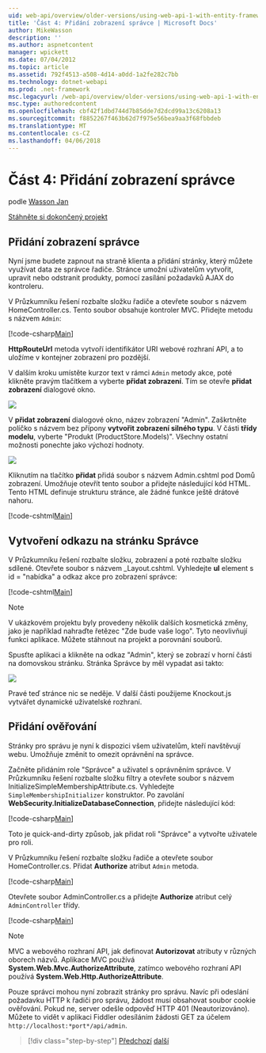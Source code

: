 ```yaml
---
uid: web-api/overview/older-versions/using-web-api-1-with-entity-framework-5/using-web-api-with-entity-framework-part-4
title: 'Část 4: Přidání zobrazení správce | Microsoft Docs'
author: MikeWasson
description: ''
ms.author: aspnetcontent
manager: wpickett
ms.date: 07/04/2012
ms.topic: article
ms.assetid: 792f4513-a508-4d14-a0dd-1a2fe282c7bb
ms.technology: dotnet-webapi
ms.prod: .net-framework
msc.legacyurl: /web-api/overview/older-versions/using-web-api-1-with-entity-framework-5/using-web-api-with-entity-framework-part-4
msc.type: authoredcontent
ms.openlocfilehash: cbf42f1dbd744d7b85dde7d2dcd99a13c6208a13
ms.sourcegitcommit: f8852267f463b62d7f975e56bea9aa3f68fbbdeb
ms.translationtype: MT
ms.contentlocale: cs-CZ
ms.lasthandoff: 04/06/2018
---
```

<a name="part-4-adding-an-admin-view"></a>Část 4: Přidání zobrazení správce
====================
podle [Wasson Jan](https://github.com/MikeWasson)

[Stáhněte si dokončený projekt](http://code.msdn.microsoft.com/ASP-NET-Web-API-with-afa30545)

## <a name="add-an-admin-view"></a>Přidání zobrazení správce

Nyní jsme budete zapnout na straně klienta a přidání stránky, který můžete využívat data ze správce řadiče. Stránce umožní uživatelům vytvořit, upravit nebo odstranit produkty, pomocí zasílání požadavků AJAX do kontroleru.

V Průzkumníku řešení rozbalte složku řadiče a otevřete soubor s názvem HomeController.cs. Tento soubor obsahuje kontroler MVC. Přidejte metodu s názvem `Admin`:

[!code-csharp[Main](using-web-api-with-entity-framework-part-4/samples/sample1.cs)]

**HttpRouteUrl** metoda vytvoří identifikátor URI webové rozhraní API, a to uložíme v kontejner zobrazení pro pozdější.

V dalším kroku umístěte kurzor text v rámci `Admin` metody akce, poté klikněte pravým tlačítkem a vyberte **přidat zobrazení**. Tím se otevře **přidat zobrazení** dialogové okno.

![](using-web-api-with-entity-framework-part-4/_static/image1.png)

V **přidat zobrazení** dialogové okno, název zobrazení "Admin". Zaškrtněte políčko s názvem bez přípony **vytvořit zobrazení silného typu**. V části **třídy modelu**, vyberte "Produkt (ProductStore.Models)". Všechny ostatní možnosti ponechte jako výchozí hodnoty.

![](using-web-api-with-entity-framework-part-4/_static/image2.png)

Kliknutím na tlačítko **přidat** přidá soubor s názvem Admin.cshtml pod Domů zobrazení. Umožňuje otevřít tento soubor a přidejte následující kód HTML. Tento HTML definuje strukturu stránce, ale žádné funkce ještě drátové nahoru.

[!code-cshtml[Main](using-web-api-with-entity-framework-part-4/samples/sample2.cshtml)]

## <a name="create-a-link-to-the-admin-page"></a>Vytvoření odkazu na stránku Správce

V Průzkumníku řešení rozbalte složku, zobrazení a poté rozbalte složku sdílené. Otevřete soubor s názvem \_Layout.cshtml. Vyhledejte **ul** element s id = "nabídka" a odkaz akce pro zobrazení správce:

[!code-cshtml[Main](using-web-api-with-entity-framework-part-4/samples/sample3.cshtml)]

> [!NOTE]
> V ukázkovém projektu byly provedeny několik dalších kosmetická změny, jako je například nahraďte řetězec "Zde bude vaše logo". Tyto neovlivňují funkci aplikace. Můžete stáhnout na projekt a porovnání souborů.


Spusťte aplikaci a klikněte na odkaz "Admin", který se zobrazí v horní části na domovskou stránku. Stránka Správce by měl vypadat asi takto:

![](using-web-api-with-entity-framework-part-4/_static/image3.png)

Pravé teď stránce nic se neděje. V další části použijeme Knockout.js vytvářet dynamické uživatelské rozhraní.

## <a name="add-authorization"></a>Přidání ověřování

Stránky pro správu je nyní k dispozici všem uživatelům, kteří navštěvují webu. Umožňuje změnit to omezit oprávnění na správce.

Začněte přidáním role "Správce" a uživatel s oprávněním správce. V Průzkumníku řešení rozbalte složku filtry a otevřete soubor s názvem InitializeSimpleMembershipAttribute.cs. Vyhledejte `SimpleMembershipInitializer` konstruktor. Po zavolání **WebSecurity.InitializeDatabaseConnection**, přidejte následující kód:

[!code-csharp[Main](using-web-api-with-entity-framework-part-4/samples/sample4.cs)]

Toto je quick-and-dirty způsob, jak přidat roli "Správce" a vytvořte uživatele pro roli.

V Průzkumníku řešení rozbalte složku řadiče a otevřete soubor HomeController.cs. Přidat **Authorize** atribut `Admin` metoda.

[!code-csharp[Main](using-web-api-with-entity-framework-part-4/samples/sample5.cs)]

Otevřete soubor AdminController.cs a přidejte **Authorize** atribut celý `AdminController` třídy.

[!code-csharp[Main](using-web-api-with-entity-framework-part-4/samples/sample6.cs)]

> [!NOTE]
> MVC a webového rozhraní API, jak definovat **Autorizovat** atributy v různých oborech názvů. Aplikace MVC používá **System.Web.Mvc.AuthorizeAttribute**, zatímco webového rozhraní API používá **System.Web.Http.AuthorizeAttribute**.


Pouze správci mohou nyní zobrazit stránky pro správu. Navíc při odeslání požadavku HTTP k řadiči pro správu, žádost musí obsahovat soubor cookie ověřování. Pokud ne, server odešle odpověď HTTP 401 (Neautorizováno). Můžete to vidět v aplikaci Fiddler odesíláním žádosti GET za účelem `http://localhost:*port*/api/admin`.

> [!div class="step-by-step"]
> [Předchozí](using-web-api-with-entity-framework-part-3.md)
> [další](using-web-api-with-entity-framework-part-5.md)
